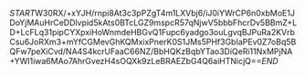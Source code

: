 $START$W30RX/+xYJH/rnpi8At3c3pPZgT4m1LXVbj6/iJ0iYWrCP6n0xbMoE1JDoYjMAuHrCeDDlvpid5kAts0BTcLGZ9mspcR57qNjwV5bbbFhcrDv5BBmZ+LD+LcFLq31pipCYXpxiHoWnmdeHBGvQ1Fupc6yadgo3ouLgvqBJPuRa2KVrbCsu6JoRXm3+mYfCGMevGhKQMxixPnerK0S1JMs5PHf3GbIaPEv0Z7oBq5BQFw7peXiCvd/NA4S4kcrUFaaC66NZ/BbHQKzBqbYTao3DiQeRi11NxMPjNA+YWI1iwa6MAo7AhrGvezH4sOQXk9zLeBRAEZbG4Q6aiHTNicjQ==$END$